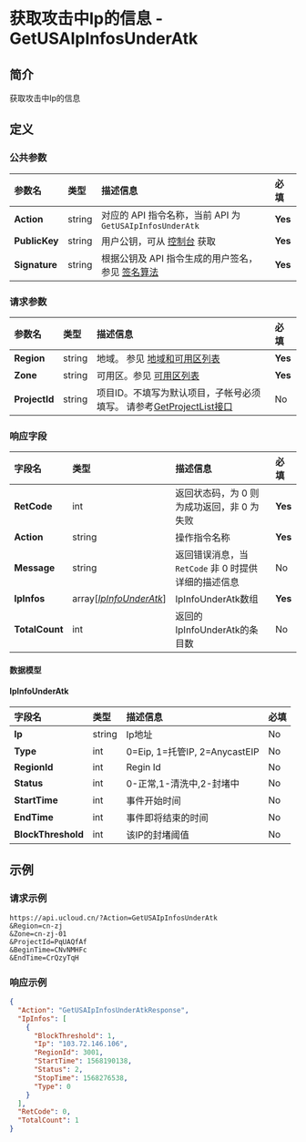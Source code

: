 # 获取攻击中Ip的信息 - GetUSAIpInfosUnderAtk

## 简介

获取攻击中Ip的信息









## 定义

### 公共参数

| 参数名 | 类型 | 描述信息 | 必填 |
|:---|:---|:---|:---|
| **Action**     | string  | 对应的 API 指令名称，当前 API 为 `GetUSAIpInfosUnderAtk`                        | **Yes** |
| **PublicKey**  | string  | 用户公钥，可从 [控制台](https://console.ucloud.cn/uapi/apikey) 获取                                             | **Yes** |
| **Signature**  | string  | 根据公钥及 API 指令生成的用户签名，参见 [签名算法](api/summary/signature.md)  | **Yes** |

### 请求参数

| 参数名 | 类型 | 描述信息 | 必填 |
|:---|:---|:---|:---|
| **Region** | string | 地域。 参见 [地域和可用区列表](api/summary/regionlist) |**Yes**|
| **Zone** | string | 可用区。参见 [可用区列表](api/summary/regionlist) |**Yes**|
| **ProjectId** | string | 项目ID。不填写为默认项目，子帐号必须填写。 请参考[GetProjectList接口](api/summary/get_project_list) |No|

### 响应字段

| 字段名 | 类型 | 描述信息 | 必填 |
|:---|:---|:---|:---|
| **RetCode** | int | 返回状态码，为 0 则为成功返回，非 0 为失败 |**Yes**|
| **Action** | string | 操作指令名称 |**Yes**|
| **Message** | string | 返回错误消息，当 `RetCode` 非 0 时提供详细的描述信息 |No|
| **IpInfos** | array[[*IpInfoUnderAtk*](#IpInfoUnderAtk)] | IpInfoUnderAtk数组 |**Yes**|
| **TotalCount** | int | 返回的IpInfoUnderAtk的条目数 |No|

#### 数据模型


#### IpInfoUnderAtk

| 字段名 | 类型 | 描述信息 | 必填 |
|:---|:---|:---|:---|
| **Ip** | string | Ip地址 |No|
| **Type** | int | 0=Eip, 1=托管IP, 2=AnycastEIP |No|
| **RegionId** | int | Regin Id |No|
| **Status** | int | 0-正常,1-清洗中,2-封堵中 |No|
| **StartTime** | int | 事件开始时间 |No|
| **EndTime** | int | 事件即将结束的时间 |No|
| **BlockThreshold** | int | 该IP的封堵阈值 |No|

## 示例

### 请求示例
    
```
https://api.ucloud.cn/?Action=GetUSAIpInfosUnderAtk
&Region=cn-zj
&Zone=cn-zj-01
&ProjectId=PqUAQfAf
&BeginTime=CNvNMHFc
&EndTime=CrQzyTqH
```

### 响应示例
    
```json
{
  "Action": "GetUSAIpInfosUnderAtkResponse",
  "IpInfos": [
    {
      "BlockThreshold": 1,
      "Ip": "103.72.146.106",
      "RegionId": 3001,
      "StartTime": 1568190138,
      "Status": 2,
      "StopTime": 1568276538,
      "Type": 0
    }
  ],
  "RetCode": 0,
  "TotalCount": 1
}
```





